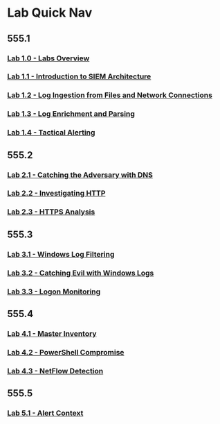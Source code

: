 # Lab Quick Nav

## 555.1

### [Lab 1.0 - Labs Overview](555_1/0/sec555.1.0.md)

### [Lab 1.1 - Introduction to SIEM Architecture](555_1/1/sec555.1.1.md)

### [Lab 1.2 - Log Ingestion from Files and Network Connections](555_1/2/sec555.1.2.md)

### [Lab 1.3 - Log Enrichment and Parsing](555_1/3/sec555.1.3.md)

### [Lab 1.4 - Tactical Alerting](555_1/4/sec555.1.4.md)

## 555.2

### [Lab 2.1 - Catching the Adversary with DNS](555_2/1/sec555.2.1.md)

### [Lab 2.2 - Investigating HTTP](555_2/2/sec555.2.2.md)

### [Lab 2.3 - HTTPS Analysis](555_2/3/sec555.2.3.md)

## 555.3

### [Lab 3.1 - Windows Log Filtering](555_3/1/sec555.3.1.md)

### [Lab 3.2 - Catching Evil with Windows Logs](555_3/2/sec555.3.2.md)

### [Lab 3.3 - Logon Monitoring](555_3/3/sec555.3.3.md)

## 555.4

### [Lab 4.1 - Master Inventory](555_4/1/sec555.4.1.md)

### [Lab 4.2 - PowerShell Compromise](555_4/2/sec555.4.2.md)

### [Lab 4.3 - NetFlow Detection](555_4/3/sec555.4.3.md)

## 555.5

### [Lab 5.1 - Alert Context](555_5/1/sec555.5.1.md)